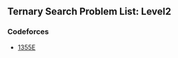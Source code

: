 ## Ternary Search Problem List: Level2


### Codeforces
- [1355E](search/ternary_search/l2-cf-1355E)


